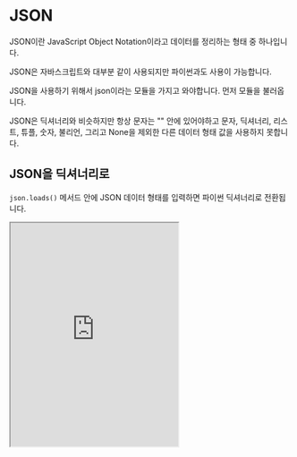# JSON

JSON이란 JavaScript Object Notation이라고 데이터를 정리하는 형태 중 하나입니다.

JSON은 자바스크립트와 대부분 같이 사용되지만 파이썬과도 사용이 가능합니다.

JSON을 사용하기 위해서 json이라는 모듈을 가지고 와야합니다. 먼저 모듈을 불러옵니다.

JSON은 딕셔너리와 비슷하지만 항상 문자는 "" 안에 있어야하고 문자, 딕셔너리, 리스트, 튜플, 숫자, 불리언, 그리고 None을 제외한 다른 데이터 형태 값을 사용하지 못합니다.

## JSON을 딕셔너리로

`json.loads()` 메서드 안에 JSON 데이터 형태를 입력하면 파이썬 딕셔너리로 전환됩니다.

<iframe
  loading="lazy"
  title="Python IDLE Trinket"
  src="https://trinket.io/embed/python3/0812d9740b"
  height="400"
/>

## 딕셔너리를 JSON으로

파이썬 딕셔너리를 JSON으로 전환하기 위하여 `json.dumps()` 메서드를 이용해보겠습니다.

<iframe
  loading="lazy"
  title="Python IDLE Trinket"
  src="https://trinket.io/embed/python3/efb76f8dd2"
  height="400"
/>

## JSON 포맷

JSON을 만들 때 다양한 설정이 있습니다.

### 들여쓰기

JSON의 들여쓰기의 값도 정할 수 있습니다. 들여쓰기란 TAB의 값을 말합니다.

```py
print(json.dumps(someJson, indent=2))
```

### 알파벳 순서

JSON의 키에서 알파벳 순서대로 배열을 할 수 있습니다.

```py
print(json.dumps(someJson, indent=2, sort_keys=True))
```

### JSON 표현 방법

JSON의 키와 값은 딕셔너리처럼 ':'으로 나눌 수 있습니다.

JSON에서 키와 값들은 ','로 분류가 됩니다.

JSON에서 seperator 매개변수를 이용하여 우리만의 표현 방법을 설정해보겠습니다.

```py
print(json.dumps(someJson, seperator=(". ", "==>")))
```
